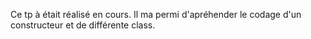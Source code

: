 Ce tp à était réalisé en cours.
Il ma permi d'apréhender le codage d'un constructeur et de différente class.
